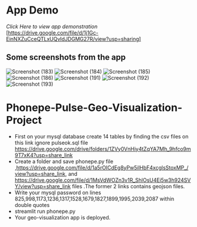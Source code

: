 # App Demo
*Click Here to view app demonstration* [https://drive.google.com/file/d/1j1Gc-EinNXZuCceQTLxUQvIdJDGMG27R/view?usp=sharing]
## Some screenshots from the app

![Screenshot (183)](https://github.com/Kav1n-Lal/Phonepe-Pulse-Geo-Visualization-Project/assets/116146011/c1486929-1efe-485c-9578-09bd20ae46dd)
![Screenshot (184)](https://github.com/Kav1n-Lal/Phonepe-Pulse-Geo-Visualization-Project/assets/116146011/b37630a7-8159-48cb-b2ef-bbcc30c4c8d8)
![Screenshot (185)](https://github.com/Kav1n-Lal/Phonepe-Pulse-Geo-Visualization-Project/assets/116146011/a17a3711-39f6-4099-96e7-484c010e06d3)
![Screenshot (186)](https://github.com/Kav1n-Lal/Phonepe-Pulse-Geo-Visualization-Project/assets/116146011/95718a3b-1c5e-4990-9292-46d71474d3a2)
![Screenshot (191)](https://github.com/Kav1n-Lal/Phonepe-Pulse-Geo-Visualization-Project/assets/116146011/9e52927e-e868-4464-bcdf-4c53d06eb6ec)
![Screenshot (192)](https://github.com/Kav1n-Lal/Phonepe-Pulse-Geo-Visualization-Project/assets/116146011/c93d2518-9704-4fd7-9325-b2feef127e76)
![Screenshot (193)](https://github.com/Kav1n-Lal/Phonepe-Pulse-Geo-Visualization-Project/assets/116146011/27fa55b8-8d08-4ed3-9475-8bd35fcb2ddf)


# Phonepe-Pulse-Geo-Visualization-Project
- First on your mysql database create 14 tables by finding the csv files on this link ignore pulseok.sql file https://drive.google.com/drive/folders/1ZVy0VnHiy4tZqYA7Mh_9hfco9m9T7xK4?usp=share_link
- Create a folder and save phonepe.py file ,https://drive.google.com/file/d/1a5rOICdEg8yPw5ilHbF4xcglsStoxMP_/view?usp=share_link, and 
https://drive.google.com/file/d/1MsVdWOZn3v1R_ShlOsU4Ei5w3h924SVY/view?usp=share_link files .The former 2 links contains geojson files.
- Write your mysql password on lines 825,998,1173,1236,1317,1528,1679,1827,1899,1995,2039,2087 within double quotes
- streamlit run phonepe.py
- Your geo-visualization app is deployed.

